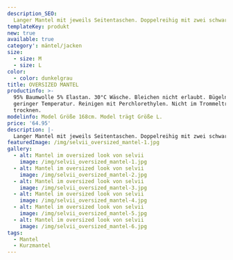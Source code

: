 ```yaml
---
description_SEO: 
  Langer Mantel mit jeweils Seitentaschen. Doppelreihig mit zwei schwarzen Knöpfen. Farbe Dunkelgrau. Klassischer Reverskragen
templateKey: produkt
new: true
available: true
category': mäntel/jacken
size:
  - size: M
  - size: L
color:
  - color: dunkelgrau
title: OVERSIZED MANTEL
productinfo: >-
  95% Baumwolle 5% Elastan. 30°C Wäsche. Bleichen nicht erlaubt. Bügeln mit
  geringer Temperatur. Reinigen mit Perchlorethylen. Nicht im Trommeltrockner
  trocknen.
modelinfo: Model Größe 168cm. Model trägt Größe L.
price: '64.95'
description: |-
  Langer Mantel mit jeweils Seitentaschen. Doppelreihig mit zwei schwarzen Knöpfen. Farbe Dunkelgrau. Klassischer Reverskragen.
featuredImage: /img/selvii_oversized_mantel-1.jpg
gallery:
  - alt: Mantel im oversized look von selvii
    image: /img/selvii_oversized_mantel-1.jpg
  - alt: Mantel im oversized look von selvii
    image: /img/selvii_oversized_mantel-2.jpg
  - alt: Mantel im oversized look von selvii
    image: /img/selvii_oversized_mantel-3.jpg
  - alt: Mantel im oversized look von selvii
    image: /img/selvii_oversized_mantel-4.jpg
  - alt: Mantel im oversized look von selvii
    image: /img/selvii_oversized_mantel-5.jpg
  - alt: Mantel im oversized look von selvii
    image: /img/selvii_oversized_mantel-6.jpg
tags:
  - Mantel
  - Kurzmantel
---
```


